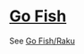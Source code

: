 [1]: https://rosettacode.org/wiki/Go_Fish

# [Go Fish][1]


See [Go Fish/Raku](https://rosettacode.org/wiki/Go_Fish/Raku)
